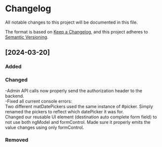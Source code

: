 # Changelog

All notable changes to this project will be documented in this file.

The format is based on [Keep a Changelog](https://keepachangelog.com/en/1.1.0/),
and this project adheres to [Semantic Versioning](https://semver.org/spec/v2.0.0.html).

## [2024-03-20]

### Added



### Changed

-Admin API calls now properly send the authorization header to the backend.  
-Fixed all current console errors:  
Two different matDatePickers used the same instance of #picker. Simply renamed the pickers to reflect which datePicker it was for.  
Changed our reusable UI element (destination auto complete form field) to not use both ngModel and formControl. Made sure it properly emits the value changes using only formControl.  

### Removed

